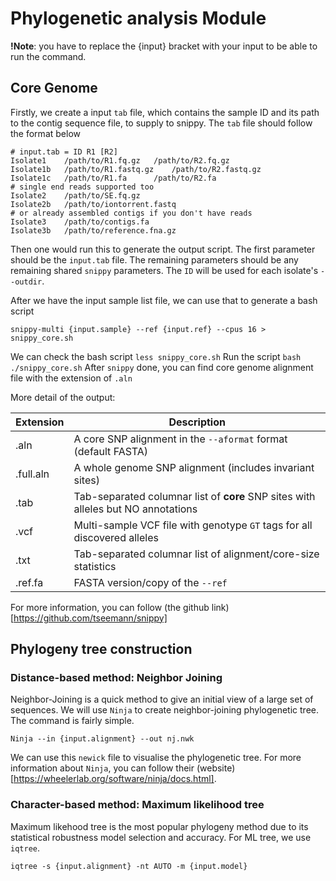 # Phylogenetic analysis Module

**!Note**: you have to replace the {input} bracket with your input to be able to run the command. 

## Core Genome 
Firstly, we create a input `tab` file, which contains the sample ID and its path to the contig sequence file, to supply to snippy. 
The `tab` file should follow the format below 

```
# input.tab = ID R1 [R2]
Isolate1	/path/to/R1.fq.gz	/path/to/R2.fq.gz
Isolate1b	/path/to/R1.fastq.gz	/path/to/R2.fastq.gz
Isolate1c	/path/to/R1.fa		/path/to/R2.fa
# single end reads supported too
Isolate2	/path/to/SE.fq.gz
Isolate2b	/path/to/iontorrent.fastq
# or already assembled contigs if you don't have reads
Isolate3	/path/to/contigs.fa
Isolate3b	/path/to/reference.fna.gz
```  
Then one would run this to generate the output script.
The first parameter should be the `input.tab` file.
The remaining parameters should be any remaining
shared `snippy` parameters. The `ID` will be used for
each isolate's `--outdir`.

After we have the input sample list file, we can use that to generate a bash script

`snippy-multi {input.sample} --ref {input.ref} --cpus 16 > snippy_core.sh`

We can check the bash script 
`less snippy_core.sh`
Run the script
`bash ./snippy_core.sh`
After `snippy` done, you can find core genome alignment file with the extension of `.aln` 

More detail of the output:

Extension | Description
----------|--------------
.aln | A core SNP alignment in the `--aformat` format (default FASTA)
.full.aln | A whole genome SNP alignment (includes invariant sites)
.tab | Tab-separated columnar list of **core** SNP sites with alleles but NO annotations
.vcf | Multi-sample VCF file with genotype `GT` tags for all discovered alleles
.txt | Tab-separated columnar list of alignment/core-size statistics
.ref.fa | FASTA version/copy of the `--ref`

For more information, you can follow (the github link)[https://github.com/tseemann/snippy]

## Phylogeny tree construction 

### Distance-based method: Neighbor Joining

Neighbor-Joining is a quick method to give an initial view of a large set of sequences. We will use `Ninja` to create neighbor-joining phylogenetic tree.
The command is fairly simple. 

`Ninja --in {input.alignment} --out nj.nwk` 

We can use this `newick` file to visualise the phylogenetic tree. 
For more information about `Ninja`, you can follow their (website)[https://wheelerlab.org/software/ninja/docs.html].

### Character-based method: Maximum likelihood tree 

Maximum likehood tree is the most popular phylogeny method due to its statistical robustness model selection and accuracy. 
For ML tree, we use `iqtree`.

`iqtree -s {input.alignment} -nt AUTO -m {input.model}`


